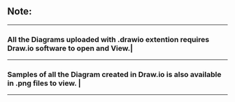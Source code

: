  ## Note:
 --------
 
### All the Diagrams uploaded with .drawio extention requires Draw.io software to open and View.|
------------------------------------------------------------------------------------------------
### Samples of all the Diagram created in Draw.io is also available in .png files to view.                   |
------------------------------------------------------------------------------------------------

